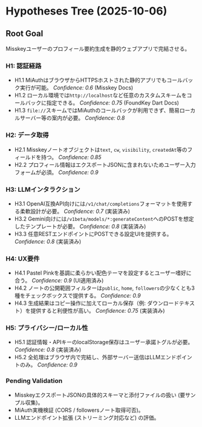 # Hypotheses Tree (2025-10-06)

## Root Goal
Misskeyユーザーのプロフィール要約生成を静的ウェブアプリで完結させる。

### H1: 認証経路
- H1.1 MiAuthはブラウザからHTTPSホストされた静的アプリでもコールバック実行が可能。 *Confidence: 0.6* (Misskey Docs)
- H1.2 ローカル環境では`http://localhost`など任意のカスタムスキームをコールバックに指定できる。 *Confidence: 0.75* (FoundKey Dart Docs)
- H1.3 `file://`スキームではMiAuthのコールバックが利用できず、簡易ローカルサーバー等の案内が必要。 *Confidence: 0.8*

### H2: データ取得
- H2.1 Misskeyノートオブジェクトは`text`, `cw`, `visibility`, `createdAt`等のフィールドを持つ。 *Confidence: 0.85*
- H2.2 プロフィール情報はエクスポートJSONに含まれないためユーザー入力フォームが必須。 *Confidence: 0.9*

### H3: LLMインタラクション
- H3.1 OpenAI互換API向けには`/v1/chat/completions`フォーマットを使用する柔軟設計が必要。 *Confidence: 0.7* (実装済み)
- H3.2 Gemini向けには`/v1beta/models/*:generateContent`へのPOSTを想定したテンプレートが必要。 *Confidence: 0.8* (実装済み)
- H3.3 任意RESTエンドポイントにPOSTできる設定UIを提供する。 *Confidence: 0.8* (実装済み)

### H4: UX要件
- H4.1 Pastel Pinkを基調に柔らかい配色テーマを設定するとユーザー嗜好に合う。 *Confidence: 0.9* (UI適用済み)
- H4.2 ノートの公開範囲フィルターは`public`, `home`, `followers`の少なくとも3種をチェックボックスで提供する。 *Confidence: 0.9*
- H4.3 生成結果はコピー操作に加えてローカル保存（例: ダウンロードテキスト）を提供すると利便性が高い。 *Confidence: 0.75* (実装済み)

### H5: プライバシー/ローカル性
- H5.1 認証情報・APIキーのlocalStorage保存はユーザー承諾トグルが必要。 *Confidence: 0.8* (実装済み)
- H5.2 全処理はブラウザ内で完結し、外部サーバー送信はLLMエンドポイントのみ。 *Confidence: 0.9*

### Pending Validation
- MisskeyエクスポートJSONの具体的スキーマと添付ファイルの扱い (要サンプル収集)。
- MiAuth実機検証 (CORS / followersノート取得可否)。
- LLMエンドポイント拡張 (ストリーミング対応など) の評価。
